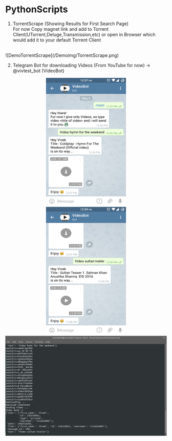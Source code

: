 # PythonScripts

1. TorrentScrape (Showing Results for First Search Page) <br>
For now Copy magnet link and add to Torrent Client(UTorrent,Deluge,Transmission,etc) or open in Browser which would add it to your default Torrent Client
<br>
![DemoTorrentScrape](/Demoimg/TorrentScrape.png)

2. Telegram Bot for downloading Videos (From YouTube for now) -> @vivtest_bot (VideoBot) <br>
<center>
<img src='/Demoimg/shot1.png' width='250' height='400'> </br>
<img src='/Demoimg/shot2.png' width='250' height='400'> </br>
<img src='/Demoimg/botTerminal.png' > </br>
<center>
